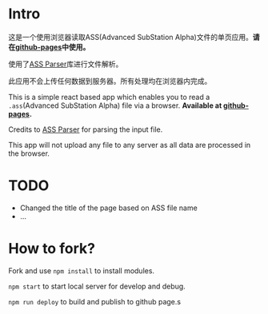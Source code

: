 # Intro

这是一个使用浏览器读取ASS(Advanced SubStation Alpha)文件的单页应用。**请在[github-pages](https://ass.h0.work/)中使用。**

使用了[ASS Parser](https://github.com/eush77/ass-parser?tab=readme-ov-file)库进行文件解析。

此应用不会上传任何数据到服务器。所有处理均在浏览器内完成。



This is a simple react based app which enables you to read a `.ass`(Advanced SubStation Alpha) file via a browser. **Available at [github-pages](https://ass.h0.work/).**

Credits to [ASS Parser](https://github.com/eush77/ass-parser?tab=readme-ov-file) for parsing the input file.

This app will not upload any file to any server as all data are processed in the browser.


# TODO
- Changed the title of the page based on ASS file name
- ...

# How to fork?

Fork and use `npm install` to install modules.

`npm start` to start local server for develop and debug.

`npm run deploy` to build and publish to github page.s